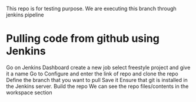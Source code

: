 This repo is for testing purpose. 
We are executing this branch through jenkins pipeline
<h1>Pulling code from github using Jenkins</h1>
Go on Jenkins Dashboard
create a new job
select freestyle project and give it a name
Go to Configure and enter the link of repo and clone the repo
Define the branch that you want to pull
Save it
Ensure that git is installed in the Jenkins server.
Build the repo
We can see the repo files/contents in the workspace section
